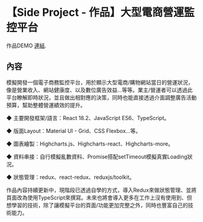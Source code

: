 # 【Side Project - 作品】大型電商營運監控平台

作品DEMO [連結](https://bob-ec-website-monitor.vercel.app/).

## 內容

模擬開發一個電子商務監控平台，用於顯示大型電商/購物網站當日的營運狀況，像是營業收入、網站健康度、以及數位廣告效益...等等。業主/營運者可以透過此平台瞭解即時狀況，並且做出相對應的決策，同時也能直接透過介面調整廣告活動預算，幫助整體營運績效的提升。

◆ 主要開發框架/語言：React 18.2、JavaScript ES6、TypeScript。

◆ 版面Layout：Material UI - Grid、CSS Flexbox...等。

◆ 圖表繪製：Highcharts.js、Highcharts-react、Highcharts-more。

◆ 資料串接：自行模擬亂數資料、Promise搭配setTimeout模擬真實Loading狀況。

◆ 狀態管理：redux、react-redux、reduxjs/toolkit。

作品內容持續更新中，現階段已透過自學的方式，導入Redux來做狀態管理、並將頁面改為使用TypeScript來撰寫。未來也將會導入更多在工作上沒有使用到、但想學習的技術，除了讓模擬平台的頁面/功能更加完整之外，同時也豐富自己的技術能力。

